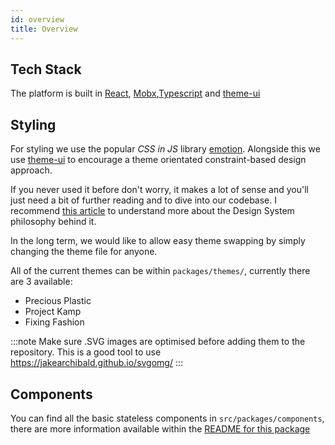 ```yaml
---
id: overview
title: Overview
---
```


## Tech Stack

The platform is built in [React](https://reactjs.org/), [Mobx](https://mobx.js.org/index.html),[Typescript](https://www.typescriptlang.org/docs/handbook/basic-types.html) and [theme-ui](https://theme-ui.com)

## Styling

For styling we use the popular _CSS in JS_ library [emotion](https://emotion.sh/docs/introduction).
Alongside this we use [theme-ui](https://theme-ui.com/) to encourage a theme orientated constraint-based design approach.

If you never used it before don't worry, it makes a lot of sense and you'll just need a bit of further reading and to dive into our codebase. I recommend [this article](https://medium.com/styled-components/build-better-component-libraries-with-styled-system-4951653d54ee) to understand more about the Design System philosophy behind it.

In the long term, we would like to allow easy theme swapping by simply changing the theme file for anyone.

All of the current themes can be within `packages/themes/`, currently there are 3 available:

- Precious Plastic
- Project Kamp
- Fixing Fashion

:::note
Make sure .SVG images are optimised before adding them to the repository. This is a good tool to use https://jakearchibald.github.io/svgomg/
:::

## Components

You can find all the basic stateless components in `src/packages/components`, there are more information available within the [README for this package](https://github.com/ONEARMY/community-platform/tree/master/packages/components)
